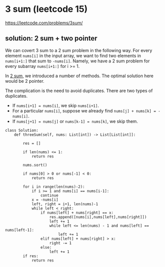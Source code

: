 # 3 sum (leetcode 15)

https://leetcode.com/problems/3sum/

## solution: 2 sum + two pointer

We can covert 3 sum to a 2 sum problem in the following way. 
For every element `nums[i]` in the input array, we want to find two elements in `nums[i+1:]` that sum to `-nums[i]`.
Namely, we have a 2 sum problem for every subarray `nums[i+1:]` for i >= 1.

In [2 sum](/leetcode/two_sum.md), we introduced a number of methods. The optimal solution here would be 2 pointer.

The complication is the need to avoid duplicates. There are two types of duplicates.
* If `nums[i+1] = nums[i]`, we skip `nums[i+1]`.
* For a particular `nums[i]`, suppose we already find `nums[j] + nums[k] = -nums[i]`.
* If `nums[j+1] = nums[j]` or `nums[k-1] = nums[k]`, we skip them.

```
class Solution:
    def threeSum(self, nums: List[int]) -> List[List[int]]:
        
        res = []
        
        if len(nums) <= 1:
            return res
        
        nums.sort()
        
        if nums[0] > 0 or nums[-1] < 0:
            return res
        
        for i in range(len(nums)-2):
            if i >= 1 and nums[i] == nums[i-1]:
                continue
            x = -nums[i]
            left, right = i+1, len(nums)-1
            while left < right:
                if nums[left] + nums[right] == x:
                    res.append([nums[i],nums[left],nums[right]])
                    left += 1
                    while left <= len(nums) - 1 and nums[left] == nums[left-1]:
                        left += 1
                elif nums[left] + nums[right] > x:
                    right -= 1
                else:
                    left += 1
        if res:
            return res
```
